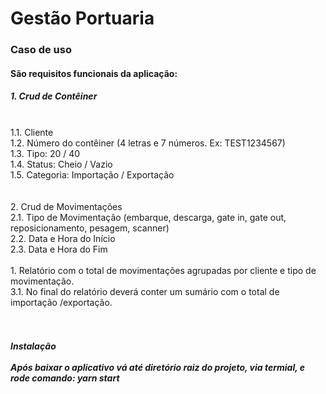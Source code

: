 <h1>Gestão Portuaria</h1>

<h3>Caso de uso </h3>

<h4>São requisitos funcionais da aplicação:<br>

<h5>1. Crud de Contêiner</h4><br>
1.1. Cliente<br>
1.2. Número do contêiner (4 letras e 7 números. Ex: TEST1234567)<br>
1.3. Tipo: 20 / 40<br>
1.4. Status: Cheio / Vazio<br>
1.5. Categoria: Importação / Exportação<br>
<br>
<br>
2. Crud de Movimentações<br>
2.1. Tipo de Movimentação (embarque, descarga, gate in, gate out,<br>
reposicionamento, pesagem, scanner)<br>
2.2. Data e Hora do Início<br>
2.3. Data e Hora do Fim 
<br>
<br>
1. Relatório com o total de movimentações agrupadas por cliente e tipo de movimentação.<br>
3.1. No final do relatório deverá conter um sumário com o total de importação /exportação. <br></h5>





<br>
<br>
<h5> Instalação <br>
<br> Após baixar o aplicativo vá até diretório raiz do projeto, via termial, e rode comando:  yarn start  </h5>
